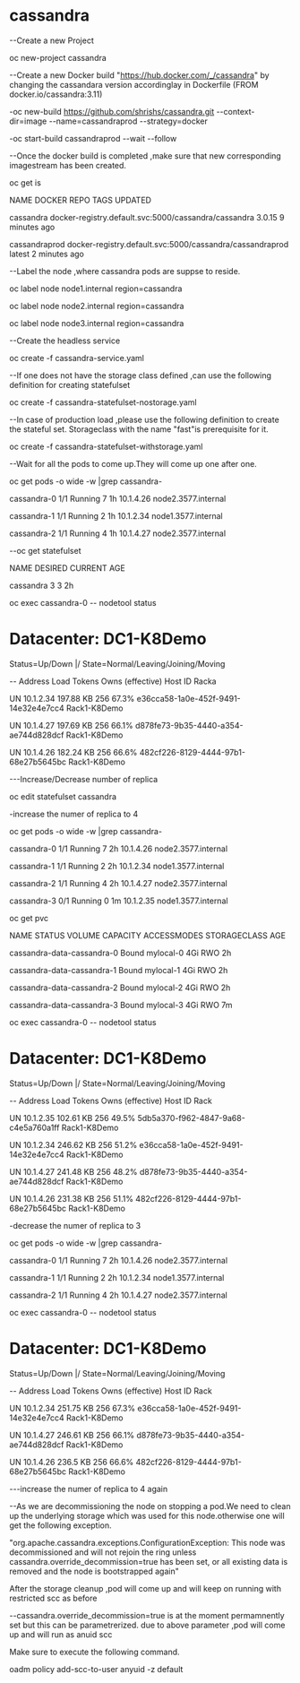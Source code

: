 # cassandra
--Create a new Project

oc new-project cassandra

--Create a new Docker build  "https://hub.docker.com/_/cassandra" 
by changing the cassandara version accordinglay in Dockerfile (FROM docker.io/cassandra:3.11)

-oc new-build https://github.com/shrishs/cassandra.git --context-dir=image --name=cassandraprod  --strategy=docker

-oc start-build cassandraprod --wait --follow

--Once the docker build is completed ,make sure that new corresponding imagestream has been created.

oc get is

NAME            DOCKER REPO                                                TAGS      UPDATED

cassandra       docker-registry.default.svc:5000/cassandra/cassandra       3.0.15    9 minutes ago

cassandraprod   docker-registry.default.svc:5000/cassandra/cassandraprod   latest    2 minutes ago


--Label the node ,where cassandra pods are suppse to reside.

oc label node node1.internal region=cassandra

oc label node node2.internal region=cassandra

oc label node node3.internal region=cassandra


--Create the headless service

oc create -f cassandra-service.yaml

--If one does not have the storage class defined ,can use the following definition for creating statefulset

oc create -f cassandra-statefulset-nostorage.yaml

--In case of production load ,please use the following definition to create the stateful set. Storageclass with the name "fast"is prerequisite for it.

oc create -f cassandra-statefulset-withstorage.yaml

--Wait for all the pods to come up.They will come up one after one.

oc get pods -o wide -w |grep cassandra-

cassandra-0   1/1       Running   7          1h        10.1.4.26   node2.3577.internal

cassandra-1   1/1       Running   2         1h        10.1.2.34   node1.3577.internal

cassandra-2   1/1       Running   4         1h        10.1.4.27   node2.3577.internal

--oc get statefulset 

NAME        DESIRED   CURRENT   AGE

cassandra   3         3         2h


oc exec cassandra-0 -- nodetool status

Datacenter: DC1-K8Demo
======================
Status=Up/Down
|/ State=Normal/Leaving/Joining/Moving

--  Address    Load       Tokens       Owns (effective)  Host ID                               Racka

UN  10.1.2.34  197.88 KB  256          67.3%             e36cca58-1a0e-452f-9491-14e32e4e7cc4  Rack1-K8Demo

UN  10.1.4.27  197.69 KB  256          66.1%             d878fe73-9b35-4440-a354-ae744d828dcf  Rack1-K8Demo

UN  10.1.4.26  182.24 KB  256          66.6%             482cf226-8129-4444-97b1-68e27b5645bc  Rack1-K8Demo



---Increase/Decrease number of replica

oc edit statefulset cassandra

-increase the numer of replica to 4

oc get pods -o wide -w |grep cassandra-

cassandra-0   1/1       Running   7          2h        10.1.4.26   node2.3577.internal

cassandra-1   1/1       Running   2         2h        10.1.2.34   node1.3577.internal

cassandra-2   1/1       Running   4         2h        10.1.4.27   node2.3577.internal

cassandra-3   0/1       Running   0         1m        10.1.2.35   node1.3577.internal



oc get pvc

NAME                         STATUS    VOLUME      CAPACITY   ACCESSMODES   STORAGECLASS   AGE

cassandra-data-cassandra-0   Bound     mylocal-0   4Gi        RWO                          2h

cassandra-data-cassandra-1   Bound     mylocal-1   4Gi        RWO                          2h

cassandra-data-cassandra-2   Bound     mylocal-2   4Gi        RWO                          2h

cassandra-data-cassandra-3   Bound     mylocal-3   4Gi        RWO                          7m



 oc exec cassandra-0 -- nodetool status

Datacenter: DC1-K8Demo
======================

Status=Up/Down
|/ State=Normal/Leaving/Joining/Moving

--  Address    Load       Tokens       Owns (effective)  Host ID                               Rack

UN  10.1.2.35  102.61 KB  256          49.5%             5db5a370-f962-4847-9a68-c4e5a760a1ff  Rack1-K8Demo

UN  10.1.2.34  246.62 KB  256          51.2%             e36cca58-1a0e-452f-9491-14e32e4e7cc4  Rack1-K8Demo

UN  10.1.4.27  241.48 KB  256          48.2%             d878fe73-9b35-4440-a354-ae744d828dcf  Rack1-K8Demo

UN  10.1.4.26  231.38 KB  256          51.1%             482cf226-8129-4444-97b1-68e27b5645bc  Rack1-K8Demo




-decrease  the numer of replica to 3

oc get pods -o wide -w |grep cassandra-

cassandra-0   1/1       Running   7          2h        10.1.4.26   node2.3577.internal

cassandra-1   1/1       Running   2         2h        10.1.2.34   node1.3577.internal

cassandra-2   1/1       Running   4         2h        10.1.4.27   node2.3577.internal



oc exec cassandra-0 -- nodetool status

Datacenter: DC1-K8Demo
======================

Status=Up/Down
|/ State=Normal/Leaving/Joining/Moving

--  Address    Load       Tokens       Owns (effective)  Host ID                               Rack

UN  10.1.2.34  251.75 KB  256          67.3%             e36cca58-1a0e-452f-9491-14e32e4e7cc4  Rack1-K8Demo

UN  10.1.4.27  246.61 KB  256          66.1%             d878fe73-9b35-4440-a354-ae744d828dcf  Rack1-K8Demo

UN  10.1.4.26  236.5 KB   256          66.6%             482cf226-8129-4444-97b1-68e27b5645bc  Rack1-K8Demo


---increase the numer of replica to 4 again

--As we are decommissioning the node on  stopping a pod.We need to clean up the underlying storage which was used for this node.otherwise one will get the following exception.

"org.apache.cassandra.exceptions.ConfigurationException: This node was decommissioned and will not rejoin the ring unless cassandra.override_decommission=true has been set, or all existing data is removed and the node is bootstrapped again"


After the storage cleanup ,pod will come up and will keep on running with restricted scc as before

--cassandra.override_decommission=true is at the moment permamnently set but this can be parametrerized.
due to above parameter  ,pod will come up and will run as anuid scc 

Make sure to execute the following command.

oadm policy add-scc-to-user anyuid -z default

